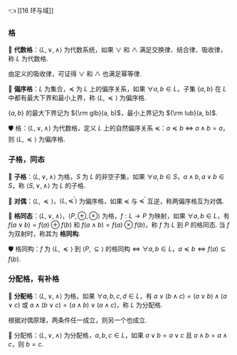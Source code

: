 👈 [[16 环与域]]

### 格

💎 **代数格**：$\langle L, \vee, \wedge \rangle$ 为代数系统，如果 $\vee$ 和 $\wedge$ 满足交换律、结合律、吸收律，称 $L$ 为代数格.

由定义的吸收律，可证得 $\vee$ 和 $\wedge$ 也满足幂等律.

💎 **偏序格**：$L$ 为集合，$\preccurlyeq$ 为 $L$ 上的偏序关系，如果 $\forall a, b \in L$，子集 $\{a, b\}$ 在 $L$ 中都有最大下界和最小上界，称 $\langle L, \preccurlyeq \rangle$ 为偏序格.

$\{a, b\}$ 的最大下界记为 ${\rm glb}(a, b)$，最小上界记为 ${\rm lub}(a, b)$.

🛡️ 格：$\langle L, \vee, \wedge \rangle$ 为代数格，定义 $L$ 上的自然偏序关系 $\preccurlyeq$：$a \preccurlyeq b$ $\Leftrightarrow$ $a \wedge b = a$，则 $\langle L, \preccurlyeq \rangle$ 为偏序格.

### 子格，同态

💎 **子格**：$\langle L, \vee, \wedge \rangle$ 为格，$S$ 为 $L$ 的非空子集，如果 $\forall a, b \in S$，$a \wedge b, a \vee b \in S$，称 $\langle S, \vee, \wedge \rangle$ 为 $L$ 的子格.

💎 **对偶**：$\langle L, \preccurlyeq \rangle$，$\langle L, \preccurlyeq^\prime \rangle$ 为偏序格，如果 $\preccurlyeq$ 与 $\preccurlyeq^\prime$ 互逆，称两偏序格互为对偶.

💎 **格同态**：$\langle L, \vee, \wedge \rangle$，$\langle P, \oplus, \otimes \rangle$ 为格，$f: L \to P$ 为映射，如果 $\forall a, b \in L$，有 $f(a \vee b) = f(a) \oplus f(b)$ 和 $f(a \wedge b) = f(a) \otimes f(b)$，称 $f$ 为 $L$ 到 $P$ 的格同态. 当 $f$ 为双射时，称其为 **格同构**.

🛡️ 格同构：$f$ 为 $\langle L, \preccurlyeq \rangle$ 到 $\langle P, \subseteq \rangle$ 的格同构 $\iff$ $\forall a, b \in L$，$a \preccurlyeq b \Leftrightarrow f(a) \subseteq f(b)$.

### 分配格，有补格

💎 **分配格**：$\langle L, \vee, \wedge \rangle$ 为格，如果 $\forall a, b, c, d \in L$，有 $a \vee (b \wedge c) = (a \vee b) \wedge (a \vee c)$ 或 $a \wedge (b \vee c) = (a \wedge b) \vee (a \wedge c)$，称 $L$ 为分配格.

根据对偶原理，两条件任一成立，则另一个也成立.

🔔 分配格：$\langle L, \vee, \wedge \rangle$ 为分配格，$a, b, c \in L$，如果 $a \vee b = a \vee c$ 且 $a \wedge b = a \wedge c$，则 $b = c$.